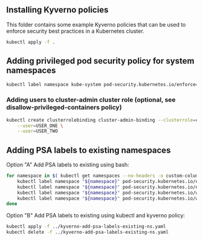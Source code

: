 ## Installing Kyverno policies

This folder contains some example Kyverno policies that can be used to enforce security best practices in a Kubernetes cluster.

```bash
kubectl apply -f .
```

## Adding privileged pod security policy for system namespaces

```bash
kubectl label namespace kube-system pod-security.kubernetes.io/enforce=privileged
```

### Adding users to cluster-admin cluster role (optional, see disallow-privileged-containers policy)

```bash
kubectl create clusterrolebinding cluster-admin-binding --clusterrole=cluster-admin \
    --user=USER_ONE \
    --user=USER_TWO
```

## Adding PSA labels to existing namespaces

Option "A" Add PSA labels to existing using bash:

```bash
for namespace in $( kubectl get namespaces --no-headers -o custom-columns=":metadata.name"); do
    kubectl label namespace "${namespace}" pod-security.kubernetes.io/enforce=baseline
    kubectl label namespace "${namespace}" pod-security.kubernetes.io/enforce-version=latest
    kubectl label namespace "${namespace}" pod-security.kubernetes.io/warn=baseline
    kubectl label namespace "${namespace}" pod-security.kubernetes.io/warn-version=latest
done
```

Option "B" Add PSA labels to existing using kubectl and kyverno policy:

```bash
kubectl apply -f ../kyverno-add-psa-labels-existing-ns.yaml
kubectl delete -f ../kyverno-add-psa-labels-existing-ns.yaml
```
